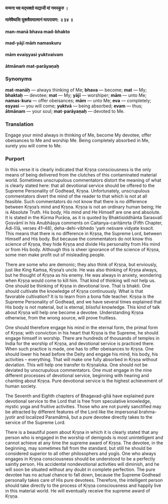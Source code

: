 #### मन्मना भव मद्भक्तो मद्याजी मां नमस्कुरु ।
#### मामेवैष्यसि युक्त्वैवमात्मानं मत्परायण: ॥ ३४ ॥

#### man-manā bhava mad-bhakto
#### mad-yājī māṁ namaskuru
#### mām evaiṣyasi yuktvaivam
#### ātmānaṁ mat-parāyaṇaḥ

### Synonyms

**mat**-**manāḥ** — always thinking of Me; **bhava** — become; **mat** — My; **bhaktaḥ** — devotee; **mat** — My; **yājī** — worshiper; **mām** — unto Me; **namas**-**kuru** — offer obeisances; **mām** — unto Me; **eva** — completely; **eṣyasi** — you will come; **yuktvā** — being absorbed; **evam** — thus; **ātmānam** — your soul; **mat**-**parāyaṇaḥ** — devoted to Me.

### Translation

Engage your mind always in thinking of Me, become My devotee, offer obeisances to Me and worship Me. Being completely absorbed in Me, surely you will come to Me.

### Purport

In this verse it is clearly indicated that Kṛṣṇa consciousness is the only means of being delivered from the clutches of this contaminated material world. Sometimes unscrupulous commentators distort the meaning of what is clearly stated here: that all devotional service should be offered to the Supreme Personality of Godhead, Kṛṣṇa. Unfortunately, unscrupulous commentators divert the mind of the reader to that which is not at all feasible. Such commentators do not know that there is no difference between Kṛṣṇa’s mind and Kṛṣṇa. Kṛṣṇa is not an ordinary human being; He is Absolute Truth. His body, His mind and He Himself are one and absolute. It is stated in the Kūrma Purāṇa, as it is quoted by Bhaktisiddhānta Sarasvatī Gosvāmī in his Anubhāṣya comments on Caitanya-caritāmṛta (Fifth Chapter, Ādi-līlā, verses 41–48), deha-dehi-vibhedo ’yaṁ neśvare vidyate kvacit. This means that there is no difference in Kṛṣṇa, the Supreme Lord, between Himself and His body. But because the commentators do not know this science of Kṛṣṇa, they hide Kṛṣṇa and divide His personality from His mind or from His body. Although this is sheer ignorance of the science of Kṛṣṇa, some men make profit out of misleading people.

There are some who are demonic; they also think of Kṛṣṇa, but enviously, just like King Kaṁsa, Kṛṣṇa’s uncle. He was also thinking of Kṛṣṇa always, but he thought of Kṛṣṇa as his enemy. He was always in anxiety, wondering when Kṛṣṇa would come to kill him. That kind of thinking will not help us. One should be thinking of Kṛṣṇa in devotional love. That is bhakti. One should cultivate the knowledge of Kṛṣṇa continuously. What is that favorable cultivation? It is to learn from a bona fide teacher. Kṛṣṇa is the Supreme Personality of Godhead, and we have several times explained that His body is not material, but is eternal, blissful knowledge. This kind of talk about Kṛṣṇa will help one become a devotee. Understanding Kṛṣṇa otherwise, from the wrong source, will prove fruitless.

One should therefore engage his mind in the eternal form, the primal form of Kṛṣṇa; with conviction in his heart that Kṛṣṇa is the Supreme, he should engage himself in worship. There are hundreds of thousands of temples in India for the worship of Kṛṣṇa, and devotional service is practiced there. When such practice is made, one has to offer obeisances to Kṛṣṇa. One should lower his head before the Deity and engage his mind, his body, his activities – everything. That will make one fully absorbed in Kṛṣṇa without deviation. This will help one transfer to Kṛṣṇaloka. One should not be deviated by unscrupulous commentators. One must engage in the nine different processes of devotional service, beginning with hearing and chanting about Kṛṣṇa. Pure devotional service is the highest achievement of human society.

The Seventh and Eighth chapters of Bhagavad-gītā have explained pure devotional service to the Lord that is free from speculative knowledge, mystic yoga and fruitive activities. Those who are not purely sanctified may be attracted by different features of the Lord like the impersonal brahma-jyotir and localized Paramātmā, but a pure devotee directly takes to the service of the Supreme Lord.

There is a beautiful poem about Kṛṣṇa in which it is clearly stated that any person who is engaged in the worship of demigods is most unintelligent and cannot achieve at any time the supreme award of Kṛṣṇa. The devotee, in the beginning, may sometimes fall from the standard, but still he should be considered superior to all other philosophers and yogīs. One who always engages in Kṛṣṇa consciousness should be understood to be a perfectly saintly person. His accidental nondevotional activities will diminish, and he will soon be situated without any doubt in complete perfection. The pure devotee has no actual chance to fall down, because the Supreme Godhead personally takes care of His pure devotees. Therefore, the intelligent person should take directly to the process of Kṛṣṇa consciousness and happily live in this material world. He will eventually receive the supreme award of Kṛṣṇa.